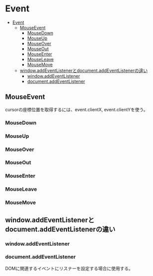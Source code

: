 # Event

- [Event](#event)
  - [MouseEvent](#mouseevent)
    - [MouseDown](#mousedown)
    - [MouseUp](#mouseup)
    - [MouseOver](#mouseover)
    - [MouseOut](#mouseout)
    - [MouseEnter](#mouseenter)
    - [MouseLeave](#mouseleave)
    - [MouseMove](#mousemove)
  - [window.addEventListenerとdocument.addEventListenerの違い](#windowaddeventlistenerとdocumentaddeventlistenerの違い)
    - [window.addEventListener](#windowaddeventlistener)
    - [document.addEventListener](#documentaddeventlistener)

## MouseEvent

cursorの座標位置を取得するには、event.clientX, event.clientYを使う。

### MouseDown

### MouseUp

### MouseOver

### MouseOut

### MouseEnter

### MouseLeave

### MouseMove

## window.addEventListenerとdocument.addEventListenerの違い

### window.addEventListener

### document.addEventListener

DOMに関連するイベントにリスナーを設定する場合に使用する。
